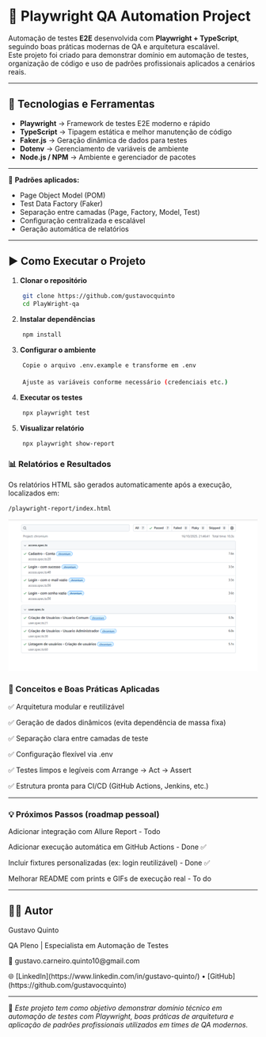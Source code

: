 # 🧪 Playwright QA Automation Project

Automação de testes **E2E** desenvolvida com **Playwright + TypeScript**, seguindo boas práticas modernas de QA e arquitetura escalável.  
Este projeto foi criado para demonstrar domínio em automação de testes, organização de código e uso de padrões profissionais aplicados a cenários reais.

---

## 🚀 Tecnologias e Ferramentas

- **Playwright** → Framework de testes E2E moderno e rápido  
- **TypeScript** → Tipagem estática e melhor manutenção de código  
- **Faker.js** → Geração dinâmica de dados para testes  
- **Dotenv** → Gerenciamento de variáveis de ambiente  
- **Node.js / NPM** → Ambiente e gerenciador de pacotes  

---




🧠 **Padrões aplicados:**
- Page Object Model (POM)
- Test Data Factory (Faker)
- Separação entre camadas (Page, Factory, Model, Test)
- Configuração centralizada e escalável
- Geração automática de relatórios

---

## ▶️ Como Executar o Projeto

1. **Clonar o repositório**
```bash
    git clone https://github.com/gustavocquinto
    cd PlayWright-qa
```

2. **Instalar dependências**

```bash
    npm install
```   
3. **Configurar o ambiente**

```bash
    Copie o arquivo .env.example e transforme em .env

    Ajuste as variáveis conforme necessário (credenciais etc.)
```
4. **Executar os testes**

```bash
    npx playwright test
```

5. **Visualizar relatório**

```bash
    npx playwright show-report
```

### 📊 Relatórios e Resultados
Os relatórios HTML são gerados automaticamente após a execução, localizados em:

```bash
/playwright-report/index.html
```
<p>
    <img src="/assets/playwright-report.png">
</p>

### 🧠 Conceitos e Boas Práticas Aplicadas
<p> ✅ Arquitetura modular e reutilizável </p>
<p> ✅ Geração de dados dinâmicos (evita dependência de massa fixa)</p>
<p>✅ Separação clara entre camadas de teste</p>
<p> ✅ Configuração flexível via .env</p>
<p> ✅ Testes limpos e legíveis com Arrange → Act → Assert</p>
<p> ✅ Estrutura pronta para CI/CD (GitHub Actions, Jenkins, etc.)</p>

-----

### 💡 Próximos Passos (roadmap pessoal)
 Adicionar integração com Allure Report - Todo

 Adicionar execução automática em GitHub Actions - Done  ✅

 Incluir fixtures personalizadas (ex: login reutilizável) - Done ✅

 Melhorar README com prints e GIFs de execução real - To do 

---

## 👨‍💻 Autor
<p>Gustavo Quinto</p>
<p> QA Pleno | Especialista em Automação de Testes</p>
<p>📧 gustavo.carneiro.quinto10@gmail.com</p>
<p> 🌐 [LinkedIn](https://www.linkedin.com/in/gustavo-quinto/) • [GitHub](https://github.com/gustavocquinto)</p>

<hr>

🧩 _Este projeto tem como objetivo demonstrar domínio técnico em automação de testes com Playwright, boas práticas de arquitetura e aplicação de padrões profissionais utilizados em times de QA modernos._